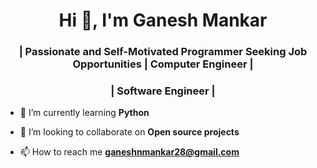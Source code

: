 <h1 align="center">Hi 👋, I'm Ganesh Mankar</h1>
<h3 align="center">| Passionate and Self-Motivated Programmer Seeking Job Opportunities | Computer Engineer |</h3>
<h3 align="center">| Software Engineer |</h3>

- 🌱 I’m currently learning **Python**

- 👯 I’m looking to collaborate on **Open source projects**

- 📫 How to reach me **ganeshnmankar28@gmail.com**
